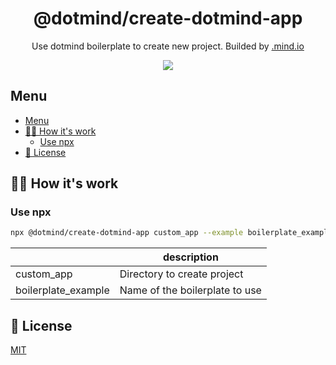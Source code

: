 <h1 align="center">
  @dotmind/create-dotmind-app
</h1>
<p align="center">
  Use dotmind boilerplate to create new project. Builded by <a href="https://dotmind.io/" target="_blank">.mind.io</a>
</p>
<p align="center">
  <a href="https://www.npmjs.com/package/@dotmind/create-dotmind-app">
    <img src="https://img.shields.io/npm/v/@dotmind/create-dotmind-app" />
  </a>
</p>

## Menu

- [Menu](#menu)
- [👷‍♂️ How it's work](#️-how-its-work)
  - [Use npx](#use-npx)
- [🔐 License](#-license)

## 👷‍♂️ How it's work

### Use npx

```bash
npx @dotmind/create-dotmind-app custom_app --example boilerplate_example
```

| | description |
|-|-|
| custom_app | Directory to create project |
| boilerplate_example | Name of the boilerplate to use |

## 🔐 License

[MIT](https://choosealicense.com/licenses/mit/)
